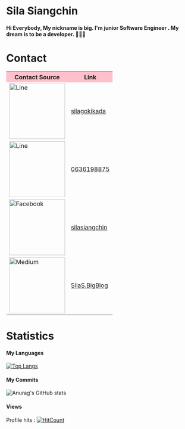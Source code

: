 # Sila Siangchin


<h4>Hi Everybody, My nickname is big. I'm junior Software Engineer . My dream is to be a developer. 👋🤔😎 </h4>


# Contact

<table style="width:100%;">
      <tr>
        <th style="background-color: pink">Contact Source</th>
        <th style="background-color: pink">Link</th>
      </tr>
      <tr>
        <td><img src="https://cdn.icon-icons.com/icons2/3053/PNG/512/line_macos_bigsur_icon_190036.png" alt="Line" width="150" height="150" ></td>
        <td><a href="https://line.me/ti/p/-cw_eSTJHt">silagokikada</a></td>
      </tr>
      <tr>
        <td><img src="https://cdn-icons-png.flaticon.com/512/455/455907.png" alt="Line" width="150" height="150" ></td>
        <td><a href="https://line.me/ti/p/-cw_eSTJHt">0636198875</a></td>
      </tr>
      <tr>
        <td><img src="https://cdn-icons-png.flaticon.com/512/733/733547.png" alt="Facebook" width="150" height="150" ></td>
        <td><a href="https://www.facebook.com/profile.php?id=100002673007861">silasiangchin</a></td>
      </tr>
      <tr>
         <td><img src="https://cdn-icons-png.flaticon.com/512/5968/5968906.png" alt="Medium" width="150" height="150"></td>
         <td><a href="https://medium.com/@ricksiras14">SilaS.BigBlog</a></td>
      </tr>
    </table>


# Statistics
<h4>My Languages</h4>

[![Top Langs](https://github-readme-stats.vercel.app/api/top-langs/?username=silabig1294)](https://github.com/anuraghazra/github-readme-stats)

<h4>My Commits</h4>

![Anurag's GitHub stats](https://github-readme-stats.vercel.app/api?username=silabig1294&show_icons=true&theme=radical)
<!--![Anurag's GitHub stats](https://github-readme-stats.vercel.app/api?username=silabig1294&count_private=true)-->

<h4>Views</h4>

Profile hits : [![HitCount](https://hits.dwyl.com/silabig1294/silabig1294.svg?style=flat-square&show=unique)](http://hits.dwyl.com/silabig1294/silabig1294)



<!--
**silabig1294/silabig1294** is a ✨ _special_ ✨ repository because its `README.md` (this file) appears on your GitHub profile.

Here are some ideas to get you started:

- 🔭 I’m currently working on ...
- 🌱 I’m currently learning ...
- 👯 I’m looking to collaborate on ...
- 🤔 I’m looking for help with ...
- 💬 Ask me about ...
- 📫 How to reach me: ...
- 😄 Pronouns: ...
- ⚡ Fun fact: ...
-->
